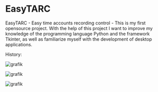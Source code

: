 # EasyTARC
EasyTARC - Easy time accounts recording control - This is my first opensource project. With the help of this project I want to improve my knowledge of the programming language Python and the framework Tkinter, as well as familiarize myself with the development of desktop applications. 

History:


![grafik](https://github.com/SebastianFird/EasyTARC/assets/137194398/ef3b7424-f783-4292-916b-4e76de729557)


![grafik](https://github.com/SebastianFird/EasyTARC/assets/137194398/e183dc77-8c0c-4cb7-aa41-86dfda06af7d)


![grafik](https://github.com/SebastianFird/EasyTARC/assets/137194398/88782735-9337-421f-8e94-ffc915caefd4)












